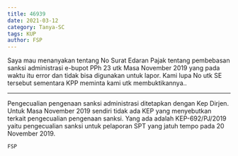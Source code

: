 ```yaml
---
title: 46939
date: 2021-03-12
category: Tanya-SC
tags: KUP
author: FSP
---
```


Saya mau menanyakan tentang No Surat Edaran Pajak tentang pembebasan sanksi administrasi e-bupot PPh 23 utk Masa November 2019 yang pada waktu itu error dan tidak bisa digunakan untuk lapor. Kami lupa No utk SE tersebut sementara KPP meminta kami utk membuktikannya..

---

Pengecualian pengenaan sanksi administrasi ditetapkan dengan Kep Dirjen. Untuk Masa November 2019 sendiri tidak ada KEP yang menyebutkan terkait pengecualian pengenaan sanksi. Yang ada adalah KEP-692/PJ/2019 yaitu pengecualian sanksi untuk pelaporan SPT yang jatuh tempo pada 20 November 2019.

`FSP`

